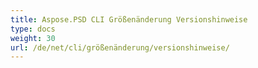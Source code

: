 ```yaml
---
title: Aspose.PSD CLI Größenänderung Versionshinweise
type: docs
weight: 30
url: /de/net/cli/größenänderung/versionshinweise/
---
```

